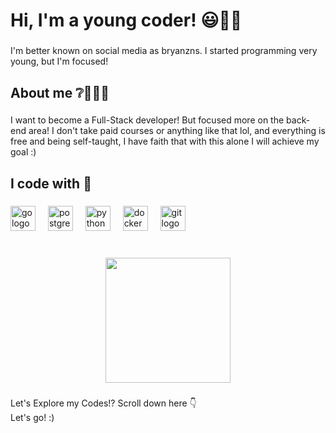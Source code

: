<h1 align="left">Hi, I'm a young coder! 😃👨‍🏫</h1>

###

<p align="left">I'm better known on social media as bryanzns. I started programming very young, but I'm focused!</p>

###

<h2 align="left">About me ❔️🫠🙅‍♂️</h2>

###

<p align="left">I want to become a Full-Stack developer! But focused more on the back-end area! I don't take paid courses or anything like that lol, and everything is free and being self-taught, I have faith that with this alone I will achieve my goal :)</p>

###

<h2 align="left">I code with 🎇</h2>

###

<div align="left">
  <img src="https://cdn.jsdelivr.net/gh/devicons/devicon/icons/go/go-original.svg" height="40" alt="go logo"  />
  <img width="12" />
  <img src="https://cdn.jsdelivr.net/gh/devicons/devicon/icons/postgresql/postgresql-original.svg" height="40" alt="postgresql logo"  />
  <img width="12" />
  <img src="https://cdn.jsdelivr.net/gh/devicons/devicon/icons/python/python-original.svg" height="40" alt="python logo"  />
  <img width="12" />
  <img src="https://cdn.jsdelivr.net/gh/devicons/devicon/icons/docker/docker-original.svg" height="40" alt="docker logo"  />
  <img width="12" />
  <img src="https://cdn.jsdelivr.net/gh/devicons/devicon/icons/git/git-original.svg" height="40" alt="git logo"  />
</div>

###

<br clear="both">

<div align="center">
  <img height="200" src="https://camo.githubusercontent.com/3e4ba60aaf08d8e8b8b91661ac3c263e3b0bb8ded371128dc3fe9b84b5464e42/68747470733a2f2f6d656469612e74656e6f722e636f6d2f726550446644574f33586f41414141642f6861636b696e672e676966"  />
</div>

###

<p align="left">Let's Explore my Codes!? Scroll down here  👇<br>Let's go! :)</p>

###
